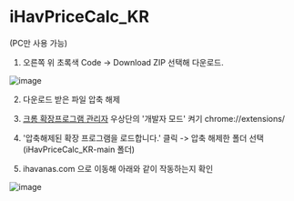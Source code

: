 # iHavPriceCalc_KR
(PC만 사용 가능)

1. 오른쪽 위 초록색 Code -> Download ZIP 선택해 다운로드. 

![image](https://user-images.githubusercontent.com/76888767/233263238-3116d2bf-f7f0-4211-a910-a928aaa76a07.png)



2. 다운로드 받은 파일 압축 해제



3. [크롬 확장프로그램 관리자](chrome://extensions/) 우상단의 '개발자 모드' 켜기
  chrome://extensions/




4. '압축해제된 확장 프로그램을 로드합니다.' 클릭 -> 압축 해제한 폴더 선택 (iHavPriceCalc_KR-main 폴더)




5. ihavanas.com 으로 이동해 아래와 같이 작동하는지 확인

![image](https://user-images.githubusercontent.com/76888767/233573289-6188536e-7cda-42ea-b693-8448e9431885.png)
